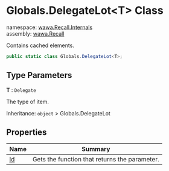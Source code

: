 # Globals\.DelegateLot\<T\> Class

namespace: [wawa\.Recall\.Internals](../wawa.Recall.Internals.md)<br />
assembly: [wawa\.Recall](../../wawa.Recall.md)

Contains cached elements\.

```csharp
public static class Globals.DelegateLot<T>;
```

## Type Parameters

__T__ : `Delegate`

The type of item\.

Inheritance: `object` > Globals.DelegateLot<T>

## Properties

| Name | Summary |
|------|---------|
| [Id](./DelegateLot\`1/Id.md) | Gets the function that returns the parameter\. |

